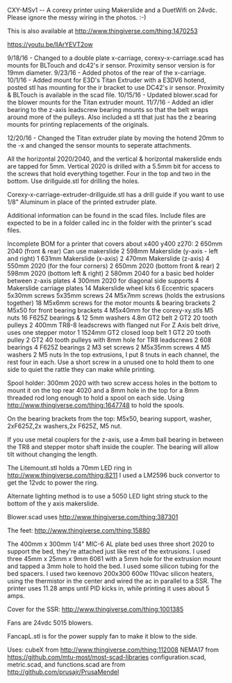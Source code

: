 CXY-MSv1 -- A corexy printer using Makerslide and a DuetWifi on 24vdc. Please ignore the messy wiring in the photos. :-)

This is also available at http://www.thingiverse.com/thing:1470253

https://youtu.be/llArYEVT2ow

9/18/16 - Changed to a double plate x-carriage, corexy-x-carriage.scad has mounts for BLTouch and dc42's ir sensor. Proximity sensor version is for 19mm diameter.
9/23/16 - Added photos of the rear of the x-carriage.
10/1/16 - Added mount for E3D's Titan Extruder with a E3DV6 hotend, posted stl has mounting for the ir bracket to use DC42's ir sensor. Proximity & BLTouch is available in the scad file.
10/15/16 - Updated blower.scad for the blower mounts for the Titan extruder mount.
11/7/16 - Added an idler bearing to the z-axis leadscrew bearing mounts so that the belt wraps around more of the pulleys.  Also included a stl that just has the z bearing mounts for printing replacements of the originals.

12/20/16 - Changed the Titan extruder plate by moving the hotend 20mm to the -x and changed the sensor mounts to seperate attachments.

All the horizontal 2020/2040, and the vertical & horizontal makerslide ends are tapped for 5mm.
Vertical 2020 is drilled with a 5.5mm bit for access to the screws that hold everything together. Four in the top and two in the bottom. Use drillguide.stl for drilling the holes.

Corexy-x-carriage-extruder-drillguide.stl has a drill guide if you want to use 1/8" Aluminum in place of the printed extruder plate.

Additional information can be found in the scad files. Include files are expected to be in a folder called inc in the folder with the printer's scad files.

Incomplete BOM for a printer that covers about x400 y400 z270:
2 650mm 2040 (front & rear) Can use makerslide
2 598mm Makerslide (y-axis - left and right)
1 631mm Makerslide (x-axis)
2 470mm Makerslide (z-axis)
4 550mm 2020 (for the four corners)
2 650mm 2020 (bottom front & rear)
2 598mm 2020 (bottom left & right)
2 580mm 2040 for a basic bed holder between z-axis plates
4 300mm 2020 for diagonal side supports
4 Makerslide carriage plates
14 Makerslide wheel kits
6 Eccentric spacers
5x30mm screws
5x35mm screws
24 M5x7mm screws (holds the extrusions together)
18 M5x6mm screws for the motor mounts & bearing brackets
2 M5x50 for front bearing brackets
4 M5x40mm for the corexy-xy.stls
M5 nuts
16 F625Z bearings & 12 5mm washers
4.8m GT2 belt
2 GT2 20 tooth pulleys
2 400mm TR8-8 leadscrews with flanged nut
For Z Axis belt drive, uses one stepper motor
1 1524mm GT2 closed loop belt
1 GT2 20 tooth pulley
2 GT2 40 tooth pulleys with 8mm hole for TR8 leadscrews
2 608 bearings
4 F625Z bearings
2 M3 set screws
2 M5x35mm screws
4 M5 washers
2 M5 nuts
In the top extrusions, I put 8 tnuts in each channel, the rest four in each. Use a short screw in a unused one to hold them to one side to quiet the rattle they can make while printing.

Spool holder: 300mm 2020 with two screw access holes in the bottom to mount it on the top rear 4020 and a 8mm hole in the top for a 8mm threaded rod long enough to hold a spool on each side. Using http://www.thingiverse.com/thing:1647748 to hold the spools.

On the bearing brackets from the top: M5x50, bearing support, washer, 2xF625Z,2x washers,2x F625Z, M5 nut.

If you use metal couplers for the z-axis, use a 4mm ball bearing in between the TR8 and stepper motor shaft inside the coupler. The bearing will allow tilt without changing the length.

The Litemount.stl holds a 70mm LED ring in http://www.thingiverse.com/thing:8211 I used a LM2596 buck convertor to get the 12vdc to power the ring.

Alternate lighting method is to use a 5050 LED light string stuck to the bottom of the y axis makerslide.

Blower.scad uses http://www.thingiverse.com/thing:387301

The feet: http://www.thingiverse.com/thing:15880

The 400mm x 300mm 1/4" MIC-6 AL plate bed uses three short 2020 to support the bed, they're attached just like rest of the extrusions. I used three 45mm x 25mm x 9mm 6061 with a 5mm hole for the extrusion mount and tapped a 3mm hole to hold the bed. I used some silicon tubing for the bed spacers. I used two keenovo 200x300 600w 110vac silicon heaters, using the thermistor in the center and wired the ac in parallel to a SSR. The printer uses 11.28 amps until PID kicks in, while printing it uses about 5 amps.

Cover for the SSR: http://www.thingiverse.com/thing:1001385

Fans are 24vdc 5015 blowers.

FancapL.stl is for the power supply fan to make it blow to the side.

Uses: cubeX from http://www.thingiverse.com/thing:112008
      NEMA17 from https://github.com/mtu-most/most-scad-libraries
      configuration.scad, metric.scad, and functions.scad are from http://github.com/prusajr/PrusaMendel


